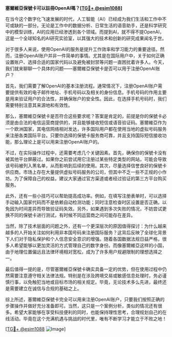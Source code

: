 **塞爾維亞保號卡可以註冊OpenAI嗎？[[TG💪+ @esim1088](https://t.me/s/esim1088)]**

在当今这个数字化飞速发展的时代，人工智能（AI）已经成为我们生活和工作中不可或缺的一部分。无论是工作中的数据分析、日常生活的语音助手，还是科学研究中的模型训练，AI的应用已经渗透到各个领域。而提到AI，就不得不提OpenAI，这是一个全球知名的AI研究实验室，以其强大的技术和创新的研究成果闻名于世。

对于很多人来说，使用OpenAI的服务是提升工作效率和学习能力的重要途径。然而，注册OpenAI账户并非一件简单的事情。尤其是在国际用户中，关于如何正确设置账户、选择合适的国家代码以及避免被封禁等问题一直困扰着许多人。今天，我们就来聊聊一个具体的问题——塞爾維亞保號卡是否可以用于注册OpenAI账户？

首先，我们需要了解OpenAI的基本注册流程。通常情况下，注册OpenAI账户需要提供有效的电子邮件地址、手机号码以及相关的身份信息。手机号码的作用主要是用来验证用户的合法性，并确保账户的安全性。因此，在选择手机号码时，我们需要特别注意其来源地和有效性。

那么，塞爾維亞保號卡是否符合这些要求呢？答案是肯定的，前提是你的保號卡必须是由合法的电信运营商提供的，并且能够接收短信或语音验证码。塞爾維亞作为一个欧洲国家，其电信网络相对发达，许多国际用户都在使用当地的虚拟号码服务来注册各类国际平台。只要你选择的保號卡服务商可靠，并且支持国际短信接收功能，那么理论上是可以用来注册OpenAI账户的。

不过，在实际操作过程中，还需要考虑几个关键因素。首先，确保你的保號卡没有被其他平台屏蔽过。如果你之前尝试用它注册过某些特定类型的网站，可能会导致该号码被列入黑名单，从而影响到后续的使用。其次，尽量选择信誉良好的保號卡供应商。市场上存在大量提供虚拟号码服务的公司，但其中不乏一些不正规的小作坊。为了保障自己的权益，建议大家通过官方渠道或者经过验证的第三方平台购买服务。

此外，还有一些小技巧可以帮助提高成功率。例如，在填写注册表单时，可以选择手动输入国家代码而不是依赖自动检测功能；同时注意检查时区设置是否正确，以免因为时间差异而导致验证码失效。另外，如果遇到多次失败的情况，不妨尝试更换不同的保號卡进行测试，有时候不同运营商之间可能存在差异。

当然，除了技术层面的问题之外，还有一个更深层次的原因值得探讨：为什么越来越多的人开始关注如何利用非本国号码来注册国际服务？这背后反映了全球化背景下人们对于隐私保护和个人信息安全意识的增强。随着各国数据法规日益严格，很多人希望能够以更加灵活的方式管理自己的数字身份。而像塞爾維亞这样的小国，由于地理位置偏远且法律环境相对宽松，成为了许多用户规避限制的理想选择之一。

最后值得一提的是，尽管塞爾維亞保號卡确实具备一定的优势，但在使用过程中仍然需要注意遵守相关法律法规。特别是在涉及跨境交易或敏感信息处理时，务必谨慎行事，以免触犯当地或目标市场的相关规定。毕竟，无论技术多么先进，最终还是需要建立在诚信与合规的基础之上。

综上所述，塞爾維亞保號卡完全可以用来注册OpenAI账户，只要我们按照正确的步骤操作并做好充分准备即可。当然，这只是一个案例分析，类似的情况还有很多。希望大家能够在享受科技便利的同时，也能保持理性思考，合理规划自己的在线活动。毕竟在这个充满机遇与挑战的时代里，唯有不断学习才能立于不败之地！

[[TG💪+ @esim1088](https://t.me/s/esim1088) ![Image](https://i.postimg.cc/4NQfJmqS/Snipaste-2025-05-13-00-14-12.png)]